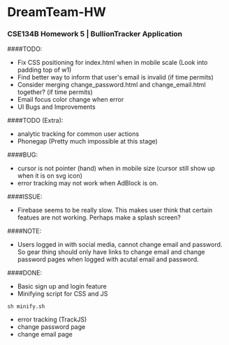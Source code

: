 DreamTeam-HW
============================
### CSE134B Homework 5 | BullionTracker Application


####TODO:
* Fix CSS positioning for index.html when in mobile scale (Look into padding top of w1)
* Find better way to inform that user's email is invalid (if time permits)
* Consider merging change_password.html and change_email.html together? (if time permits)
* Email focus color change when error
* UI Bugs and Improvements

####TODO (Extra):
* analytic tracking for common user actions
* Phonegap (Pretty much impossible at this stage)

####BUG:
* cursor is not pointer (hand) when in mobile size (cursor still show up when it is on svg icon)
* error tracking may not work when AdBlock is on.

####ISSUE:
* Firebase seems to be really slow. This makes user think that certain featues are not working. Perhaps make a splash screen?

####NOTE:
* Users logged in with social media, cannot change email and password. So gear thing should only have links to change email and change password pages when logged with acutal email and password.

####DONE:
* Basic sign up and login feature 
* Minifying script for CSS and JS
```
sh minify.sh
```
* error tracking (TrackJS)
* change password page
* change email page